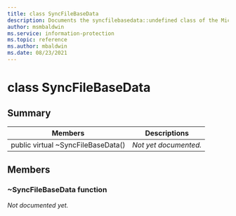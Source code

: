 ```yaml
---
title: class SyncFileBaseData 
description: Documents the syncfilebasedata::undefined class of the Microsoft Information Protection (MIP) SDK.
author: msmbaldwin
ms.service: information-protection
ms.topic: reference
ms.author: mbaldwin
ms.date: 08/23/2021
---
```


# class SyncFileBaseData 
  
## Summary
 Members                        | Descriptions                                
--------------------------------|---------------------------------------------
public virtual ~SyncFileBaseData()  | _Not yet documented._
  
## Members
  
### ~SyncFileBaseData function
_Not documented yet._
